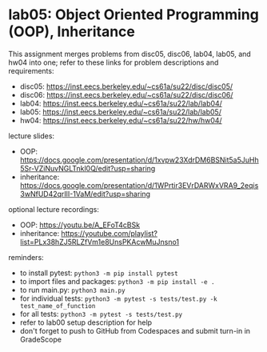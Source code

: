 # lab05: Object Oriented Programming (OOP), Inheritance
  
This assignment merges problems from disc05, disc06, lab04, lab05, and hw04 into one; refer to these links for problem descriptions and requirements:
  
- disc05: https://inst.eecs.berkeley.edu/~cs61a/su22/disc/disc05/
- disc06: https://inst.eecs.berkeley.edu/~cs61a/su22/disc/disc06/
- lab04: https://inst.eecs.berkeley.edu/~cs61a/su22/lab/lab04/
- lab05: https://inst.eecs.berkeley.edu/~cs61a/su22/lab/lab05/
- hw04: https://inst.eecs.berkeley.edu/~cs61a/su22/hw/hw04/
  
lecture slides: 
  
- OOP: https://docs.google.com/presentation/d/1xvpw23XdrDM6BSNit5a5JuHh5Sr-VZiNuvNGLTnkl0Q/edit?usp=sharing
- inheritance: https://docs.google.com/presentation/d/1WPrtir3EVrDARWxVRA9_2eqis3wNfUD42qrIlI-1VaM/edit?usp=sharing
  
optional lecture recordings:
- OOP: https://youtu.be/A_EFoT4cBSk
- inheritance: https://youtube.com/playlist?list=PLx38hZJ5RLZfVm1e8UnsPKAcwMuJnsno1
  
reminders: 
  
- to install pytest: ```python3 -m pip install pytest```
- to import files and packages: ```python3 -m pip install -e .```
- to run main.py: ```python3 main.py```
- for individual tests: ```python3 -m pytest -s tests/test.py -k test_name_of_function```
- for all tests: ```python3 -m pytest -s tests/test.py```
- refer to lab00 setup description for help
- don't forget to push to GitHub from Codespaces and submit turn-in in GradeScope
